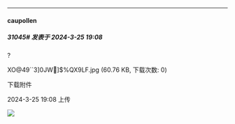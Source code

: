 ﻿
*****

####  caupollen  
##### 31045#       发表于 2024-3-25 19:08

?

XO@49``3]0JW]$%QX9LF.jpg
(60.76 KB, 下载次数: 0)

下载附件

2024-3-25 19:08 上传

<img src="https://img.saraba1st.com/forum/202403/25/190821oq8rr8rqrzcnr1ur.jpg" referrerpolicy="no-referrer">

